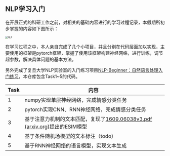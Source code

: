 ## NLP学习入门

在开展正式的科研工作之前，对相关的基础内容进行的学习过程记录，本假期所初步掌握的内容如下图所示：

<img src="https://yzx-drawing-bed.oss-cn-hangzhou.aliyuncs.com/img/202209022225924.png" alt="NLP" style="zoom: 50%;" />

在学习过程之中，本人亲自完成了几个小项目，并且分别在代码层面加以实现，主要使用的框架是pytorch框架，掌握了使用该框架构建神经网络，进行训练，调节超参数，解决具体问题的基本方法。

另外完成了复旦大学NLP实验室的入门练习项目[NLP-Beginner：自然语言处理入门练习](https://github.com/FudanNLP/nlp-beginner)，本仓库包含Task1~5的代码。

| Task | 内容                                                         |
| ---- | ------------------------------------------------------------ |
| 1    | numpy实现单层神经网络，完成情感分类任务                      |
| 2    | pytorch实现CNN、RNN神经网络，完成情感分类任务                |
| 3    | 基于注意力机制的文本匹配，复现了[1609.06038v3.pdf (arxiv.org)](https://arxiv.org/pdf/1609.06038v3.pdf)提出的ESIM模型 |
| 4    | 基于条件随机场模型的文本标注（todo）                         |
| 5    | 基于RNN神经网络的语言模型，实现文本生成                      |

